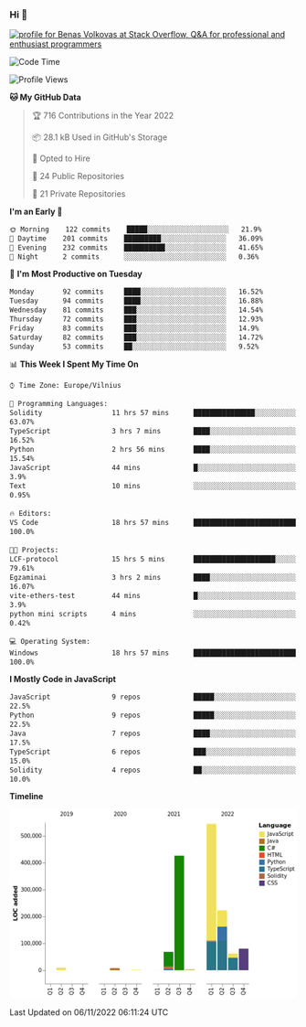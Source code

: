 ### Hi 👋
<a href="https://stackoverflow.com/users/14954249/benas-volkovas"><img src="https://stackoverflow.com/users/flair/14954249.png?theme=dark" width="208" height="58" alt="profile for Benas Volkovas at Stack Overflow, Q&amp;A for professional and enthusiast programmers" title="profile for Benas Volkovas at Stack Overflow, Q&amp;A for professional and enthusiast programmers"></a>

<!--START_SECTION:waka-->
![Code Time](http://img.shields.io/badge/Code%20Time-1%2C044%20hrs%2019%20mins-blue)

![Profile Views](http://img.shields.io/badge/Profile%20Views-0-blue)

**🐱 My GitHub Data** 

> 🏆 716 Contributions in the Year 2022
 > 
> 📦 28.1 kB Used in GitHub's Storage 
 > 
> 💼 Opted to Hire
 > 
> 📜 24 Public Repositories 
 > 
> 🔑 21 Private Repositories  
 > 
**I'm an Early 🐤** 

```text
🌞 Morning    122 commits    █████░░░░░░░░░░░░░░░░░░░░   21.9% 
🌆 Daytime    201 commits    █████████░░░░░░░░░░░░░░░░   36.09% 
🌃 Evening    232 commits    ██████████░░░░░░░░░░░░░░░   41.65% 
🌙 Night      2 commits      ░░░░░░░░░░░░░░░░░░░░░░░░░   0.36%

```
📅 **I'm Most Productive on Tuesday** 

```text
Monday       92 commits     ████░░░░░░░░░░░░░░░░░░░░░   16.52% 
Tuesday      94 commits     ████░░░░░░░░░░░░░░░░░░░░░   16.88% 
Wednesday    81 commits     ███░░░░░░░░░░░░░░░░░░░░░░   14.54% 
Thursday     72 commits     ███░░░░░░░░░░░░░░░░░░░░░░   12.93% 
Friday       83 commits     ███░░░░░░░░░░░░░░░░░░░░░░   14.9% 
Saturday     82 commits     ███░░░░░░░░░░░░░░░░░░░░░░   14.72% 
Sunday       53 commits     ██░░░░░░░░░░░░░░░░░░░░░░░   9.52%

```


📊 **This Week I Spent My Time On** 

```text
⌚︎ Time Zone: Europe/Vilnius

💬 Programming Languages: 
Solidity                 11 hrs 57 mins      ███████████████░░░░░░░░░░   63.07% 
TypeScript               3 hrs 7 mins        ████░░░░░░░░░░░░░░░░░░░░░   16.52% 
Python                   2 hrs 56 mins       ████░░░░░░░░░░░░░░░░░░░░░   15.54% 
JavaScript               44 mins             █░░░░░░░░░░░░░░░░░░░░░░░░   3.9% 
Text                     10 mins             ░░░░░░░░░░░░░░░░░░░░░░░░░   0.95%

🔥 Editors: 
VS Code                  18 hrs 57 mins      █████████████████████████   100.0%

🐱‍💻 Projects: 
LCF-protocol             15 hrs 5 mins       ████████████████████░░░░░   79.61% 
Egzaminai                3 hrs 2 mins        ████░░░░░░░░░░░░░░░░░░░░░   16.07% 
vite-ethers-test         44 mins             █░░░░░░░░░░░░░░░░░░░░░░░░   3.9% 
python mini scripts      4 mins              ░░░░░░░░░░░░░░░░░░░░░░░░░   0.42%

💻 Operating System: 
Windows                  18 hrs 57 mins      █████████████████████████   100.0%

```

**I Mostly Code in JavaScript** 

```text
JavaScript               9 repos             █████░░░░░░░░░░░░░░░░░░░░   22.5% 
Python                   9 repos             █████░░░░░░░░░░░░░░░░░░░░   22.5% 
Java                     7 repos             ████░░░░░░░░░░░░░░░░░░░░░   17.5% 
TypeScript               6 repos             ███░░░░░░░░░░░░░░░░░░░░░░   15.0% 
Solidity                 4 repos             ██░░░░░░░░░░░░░░░░░░░░░░░   10.0%

```


**Timeline**

![Chart not found](https://raw.githubusercontent.com/BenasVolkovas/BenasVolkovas/main/charts/bar_graph.png) 


 Last Updated on 06/11/2022 06:11:24 UTC
<!--END_SECTION:waka-->
